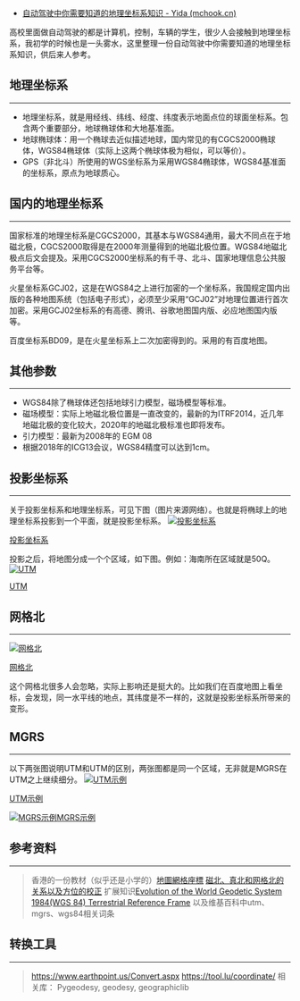 - [自动驾驶中你需要知道的地理坐标系知识 - Yida (mchook.cn)](https://blog.mchook.cn/2020/06/23/自动驾驶中你需要知道的地理坐标系知识/)

高校里面做自动驾驶的都是计算机，控制，车辆的学生，很少人会接触到地理坐标系，我初学的时候也是一头雾水，这里整理一份自动驾驶中你需要知道的地理坐标系知识，供后来人参考。



## 地理坐标系

------

- 地理坐标系，就是用经线、纬线、经度、纬度表示地面点位的球面坐标系。包含两个重要部分，地球椭球体和大地基准面。
- 地球椭球体：用一个椭球去近似描述地球，国内常见的有CGCS2000椭球体，WGS84椭球体（实际上这两个椭球体极为相似，可以等价）。
- GPS（非北斗）所使用的WGS坐标系为采用WGS84椭球体，WGS84基准面的坐标系，原点为地球质心。

## 国内的地理坐标系

------

国家标准的地理坐标系是CGCS2000，其基本与WGS84通用，最大不同点在于地磁北极，CGCS2000取得是在2000年测量得到的地磁北极位置。WGS84地磁北极点后文会提及。采用CGCS2000坐标系的有千寻、北斗、国家地理信息公共服务平台等。

火星坐标系GCJ02，这是在WGS84之上进行加密的一个坐标系，我国规定国内出版的各种地图系统（包括电子形式），必须至少采用“GCJ02”对地理位置进行首次加密。采用GCJ02坐标系的有高德、腾讯、谷歌地图国内版、必应地图国内版等。

百度坐标系BD09，是在火星坐标系上二次加密得到的。采用的有百度地图。

## 其他参数

------

- WGS84除了椭球体还包括地球引力模型，磁场模型等标准。
- 磁场模型：实际上地磁北极位置是一直改变的，最新的为ITRF2014，近几年地磁北极的变化较大，2020年的地磁北极标准也即将发布。
- 引力模型：最新为2008年的 EGM 08
- 根据2018年的ICG13会议，WGS84精度可以达到1cm。

## 投影坐标系

------

关于投影坐标系和地理坐标系，可见下图（图片来源网络）。也就是将椭球上的地理坐标系投影到一个平面，就是投影坐标系。
[![投影坐标系](https://img-1251825784.cos.ap-guangzhou.myqcloud.com/img/vYF8uBU4ZORcLag.png)](https://img-1251825784.cos.ap-guangzhou.myqcloud.com/img/vYF8uBU4ZORcLag.png)

[投影坐标系](https://img-1251825784.cos.ap-guangzhou.myqcloud.com/img/vYF8uBU4ZORcLag.png)



投影之后，将地图分成一个个区域，如下图。例如：海南所在区域就是50Q。
[![UTM](https://img-1251825784.cos.ap-guangzhou.myqcloud.com/img/E9bvsZxKqgNhIor.png)](https://img-1251825784.cos.ap-guangzhou.myqcloud.com/img/E9bvsZxKqgNhIor.png)

[UTM](https://img-1251825784.cos.ap-guangzhou.myqcloud.com/img/E9bvsZxKqgNhIor.png)



## 网格北

------

[![网格北](https://img-1251825784.cos.ap-guangzhou.myqcloud.com/img/O7TeAlrZpEb6BkI.png)](https://img-1251825784.cos.ap-guangzhou.myqcloud.com/img/O7TeAlrZpEb6BkI.png)

[网格北](https://img-1251825784.cos.ap-guangzhou.myqcloud.com/img/O7TeAlrZpEb6BkI.png)


这个网格北很多人会忽略，实际上影响还是挺大的。比如我们在百度地图上看坐标，会发现，同一水平线的地点，其纬度是不一样的，这就是投影坐标系所带来的变形。



## MGRS

------

以下两张图说明UTM和UTM的区别，两张图都是同一个区域，无非就是MGRS在UTM之上继续细分。
[![UTM示例](https://img-1251825784.cos.ap-guangzhou.myqcloud.com/img/xkMUYZe9ual24cC.png)](https://img-1251825784.cos.ap-guangzhou.myqcloud.com/img/xkMUYZe9ual24cC.png)

[UTM示例](https://img-1251825784.cos.ap-guangzhou.myqcloud.com/img/xkMUYZe9ual24cC.png)

[![MGRS示例](https://img-1251825784.cos.ap-guangzhou.myqcloud.com/img/y8oXSDnU7A3rhQZ.png)MGRS示例](https://img-1251825784.cos.ap-guangzhou.myqcloud.com/img/y8oXSDnU7A3rhQZ.png)



## 参考资料

------

> 香港的一份教材（似乎还是小学的）[地圖網格座標](https://www.plkhsn.edu.hk/scout126/training/遠足/地圖網格座標.pdf)
> [磁北、真北和网格北的关系以及方位的校正](http://www.eworldship.com/uploadfile/2013/0130/20130130035012865.pdf)
> 扩展知识[Evolution of the World Geodetic System 1984(WGS 84) Terrestrial Reference Frame](https://www.unoosa.org/documents/pdf/icg/2018/icg13/wgd/wgd_12.pdf)
> 以及维基百科中utm、mgrs、wgs84相关词条

## 转换工具

------

> https://www.earthpoint.us/Convert.aspx
> https://tool.lu/coordinate/
> 相关库： Pygeodesy, geodesy, geographiclib